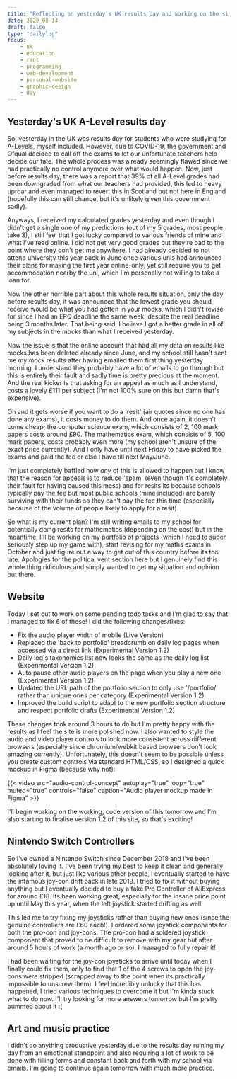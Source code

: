 ```yaml
---
title: "Reflecting on yesterday's UK results day and working on the site"
date: 2020-08-14
draft: false
type: "dailylog"
focus:
    - uk
    - education
    - rant
    - programming
    - web-development
    - personal-website
    - graphic-design
    - diy
---
```


## Yesterday's UK A-Level results day

So, yesterday in the UK was results day for students who were studying for A-Levels, myself included. However, due to COVID-19, the government and Ofqual decided to call off the exams to let our unfortunate teachers help decide our fate. The whole process was already seemingly flawed since we had practically no control anymore over what would happen. Now, just before results day, there was a report that 39% of all A-Level grades had been downgraded from what our teachers had provided, this led to heavy uproar and even managed to revert this in Scotland but not here in England (hopefully this can still change, but it's unlikely given this government sadly).

Anyways, I received my calculated grades yesterday and even though I didn't get a single one of my predictions (out of my 5 grades, most people take 3), I still feel that I got lucky compared to various friends of mine and what I've read online. I did not get very good grades but they're bad to the point where they don't get me anywhere. I had already decided to not attend university this year back in June once various unis had announced their plans for making the first year online-only, yet still require you to get accommodation nearby the uni, which I'm personally not willing to take a loan for.

Now the other horrible part about this whole results situation, only the day before results day, it was announced that the lowest grade you should receive would be what you had gotten in your mocks, which I didn't revise for since I had an EPQ deadline the same week, despite the real deadline being 3 months later. That being said, I believe I got a better grade in all of my subjects in the mocks than what I received yesterday. 

Now the issue is that the online account that had all my data on results like mocks has been deleted already since June, and my school still hasn't sent me my mock results after having emailed them first thing yesterday morning. I understand they probably have a lot of emails to go through but this is entirely their fault and sadly time is pretty precious at the moment. And the real kicker is that asking for an appeal as much as I understand, costs a lovely £111 per subject (I'm not 100% sure on this but damn that's expensive).

Oh and it gets worse if you want to do a 'resit' (air quotes since no one has done any exams), it costs money to do them. And once again, it doesn't come cheap; the computer science exam, which consists of 2, 100 mark papers costs around £90. The mathematics exam, which consists of 5, 100 mark papers, costs probably even more (my school aren't unsure of the exact price currently). And I only have until next Friday to have picked the exams and paid the fee or else I have till next May/June. 

I'm just completely baffled how *any* of this is allowed to happen but I know that the reason for appeals is to reduce 'spam' (even though it's completely their fault for having caused this mess) and for resits its because schools typically pay the fee but most public schools (mine included) are barely surviving with their funds so they can't pay the fee this time (especially because of the volume of people likely to apply for a resit). 

So what is my current plan? I'm still writing emails to my school for potentially doing resits for mathematics (depending on the cost) but in the meantime, I'll be working on my portfolio of projects (which I need to super seriously step up my game with), start revising for my maths exams in October and just figure out a way to get out of this country before its too late. Apologies for the political vent section here but I genuinely find this whole thing ridiculous and simply wanted to get my situation and opinion out there.

## Website

Today I set out to work on some pending todo tasks and I'm glad to say that I managed to fix 6 of these! I did the following changes/fixes:

 - Fix the audio player width of mobile (Live Version)
 - Replaced the 'back to portfolio' breadcrumb on daily log pages when accessed via a direct link (Experimental Version 1.2)
 - Daily log's taxonomies list now looks the same as the daily log list (Experimental Version 1.2)
 - Auto pause other audio players on the page when you play a new one (Experimental Version 1.2)
 - Updated the URL path of the portfolio section to only use '/portfolio/' rather than unique ones per category (Experimental Version 1.2)
 - Improved the build script to adapt to the new portfolio section structure and respect portfolio drafts (Experimental Version 1.2)

These changes took around 3 hours to do but I'm pretty happy with the results as I feel the site is more polished now. I also wanted to style the audio and video player controls to look more consistent across different browsers (especially since chromium/webkit based browsers don't look amazing currently). Unfortunately, this doesn't seem to be possible unless you create custom controls via standard HTML/CSS, so I designed a quick mockup in Figma (because why not):

{{< video src="audio-control-concept" autoplay="true" loop="true" muted="true" controls="false" caption="Audio player mockup made in Figma" >}}

I'll begin working on the working, code version of this tomorrow and I'm also starting to finalise version 1.2 of this site, so that's exciting!

## Nintendo Switch Controllers

So I've owned a Nintendo Switch since December 2018 and I've been absolutely loving it. I've been trying my best to keep it clean and generally looking after it, but just like various other people, I eventually started to have the infamous joy-con drift back in late 2019. I tried to fix it without buying anything but I eventually decided to buy a fake Pro Controller of AliExpress for around £18. Its been working great, especially for the insane price point up until May this year, when the left joystick started drifting as well.

This led me to try fixing my joysticks rather than buying new ones (since the genuine controllers are £60 each!). I ordered some joystick components for both the pro-con and joy-cons. The pro-con had a soldered joystick component that proved to be difficult to remove with my gear but after around 5 hours of work (a month ago or so), I managed to fully repair it! 

I had been waiting for the joy-con joysticks to arrive until today when I finally could fix them, only to find that 1 of the 4 screws to open the joy-cons were stripped (scrapped away to the point when its practically impossible to unscrew them). I feel incredibly unlucky that this has happened, I tried various techniques to overcome it but I'm kinda stuck what to do now. I'll try looking for more answers tomorrow but I'm pretty bummed about it :(

## Art and music practice

I didn't do anything productive yesterday due to the results day ruining my day from an emotional standpoint and also requiring a lot of work to be done with filling forms and constant back and forth with my school via emails. I'm going to continue again tomorrow with much more practice.
